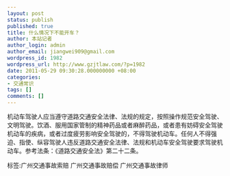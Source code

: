 ```yaml
---
layout: post
status: publish
published: true
title: 什么情况下不能开车？
author: 本站记者
author_login: admin
author_email: jiangwei909@gmail.com
wordpress_id: 1982
wordpress_url: http://www.gzjtlaw.com/?p=1982
date: 2011-05-29 09:30:28.000000000 +08:00
categories:
- 交通常识
tags: []
comments: []
---
```

 机动车驾驶人应当遵守道路交通安全法律、法规的规定，按照操作规范安全驾驶、文明驾驶。饮酒、服用国家管制的精神药品或者麻醉药品，或者患有妨碍安全驾驶机动车的疾病，或者过度疲劳影响安全驾驶的，不得驾驶机动车。任何人不得强迫、指使、纵容驾驶人违反道路交通安全法律、法规和机动车安全驾驶要求驾驶机动车。参考法条：《道路交通安全法》第二十二条。标签:广州交通事故索赔 广州交通事故赔偿 广州交通事故律师
